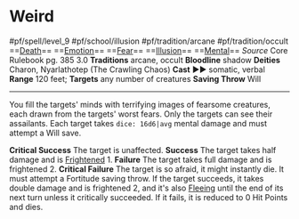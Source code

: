# Weird
#pf/spell/level_9 #pf/school/illusion #pf/tradition/arcane #pf/tradition/occult
==[Death](../../../Traits/Death.md)== ==[Emotion](../../../Traits/Emotion.md)== ==[Fear](../Level%201/Fear.md)== ==[Illusion](../../../Traits/Illusion.md)== ==[Mental](../../../Traits/Mental.md)==
*Source* Core Rulebook pg. 385 3.0
**Traditions** arcane, occult
**Bloodline** shadow
**Deities** Charon, Nyarlathotep (The Crawling Chaos)
**Cast** ►► somatic, verbal
**Range** 120 feet; **Targets** any number of creatures
**Saving Throw** Will

---
You fill the targets' minds with terrifying images of fearsome creatures, each drawn from the targets' worst fears. Only the targets can see their assailants. Each target takes `dice: 16d6|avg` mental damage and must attempt a Will save.

**Critical Success** The target is unaffected.
**Success** The target takes half damage and is [Frightened](../../../Conditions/Frightened.md) 1.
**Failure** The target takes full damage and is frightened 2.
**Critical Failure** The target is so afraid, it might instantly die. It must attempt a Fortitude saving throw. If the target succeeds, it takes double damage and is frightened 2, and it's also [Fleeing](../../../Conditions/Fleeing.md) until the end of its next turn unless it critically succeeded. If it fails, it is reduced to 0 Hit Points and dies.
